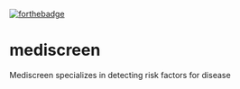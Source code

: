 [![forthebadge](https://forthebadge.com/images/badges/made-with-java.svg)](https://forthebadge.com)


# mediscreen
Mediscreen specializes in detecting risk factors for disease


